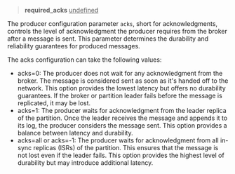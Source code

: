 > **required_acks** <u>undefined</u>

The producer configuration parameter `acks`, short for acknowledgments, controls the level of acknowledgment the producer requires from the broker after a message is sent. This parameter determines the durability and reliability guarantees for produced messages.

The acks configuration can take the following values:
- acks=0: The producer does not wait for any acknowledgment from the broker. The message is considered sent as soon as it's handed off to the network. This option provides the lowest latency but offers no durability guarantees. If the broker or partition leader fails before the message is replicated, it may be lost.
- acks=1: The producer waits for acknowledgment from the leader replica of the partition. Once the leader receives the message and appends it to its log, the producer considers the message sent. This option provides a balance between latency and durability.
- acks=all or acks=-1: The producer waits for acknowledgment from all in-sync replicas (ISRs) of the partition. This ensures that the message is not lost even if the leader fails. This option provides the highest level of durability but may introduce additional latency.